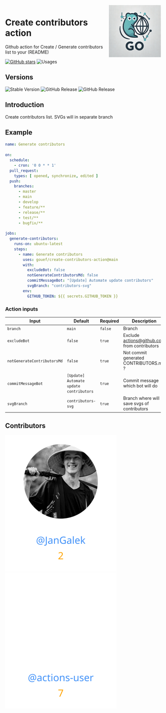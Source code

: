 <img align=right width="168" src="docs/gouef_logo.png">

# Create contributors action
Github action for Create / Generate contributors list to your (README)

[![GitHub stars](https://img.shields.io/github/stars/gouef/create-contributors-action?style=social)](https://github.com/gouef/create-contributors-action/stargazers)
![Usages](https://img.shields.io/endpoint?url=https://github-repo-usages.vercel.app/api/getAction.go?repository=gouef/create-contributors-action)

## Versions
![Stable Version](https://img.shields.io/github/v/release/gouef/create-contributors-action?label=Stable&labelColor=green)
![GitHub Release](https://img.shields.io/github/v/release/gouef/create-contributors-action?label=RC&include_prereleases&filter=*rc*&logoSize=diago)
![GitHub Release](https://img.shields.io/github/v/release/gouef/create-contributors-action?label=Beta&include_prereleases&filter=*beta*&logoSize=diago)

## Introduction

Create contributors list. SVGs will in separate branch 

## Example

```yaml
name: Generate contributors

on:
  schedule:
    - cron: '0 0 * * 1'
  pull_request:
    types: [ opened, synchronize, edited ]
  push:
    branches:
      - master
      - main
      - develop
      - feature/**
      - release/**
      - test/**
      - bugfix/**

jobs:
  generate-contributors:
    runs-on: ubuntu-latest
    steps:
      - name: Generate contributors
        uses: gouef/create-contributors-action@main
        with:
          excludeBot: false
          notGenerateContributorsMd: false
          commitMessageBot: "[Update] Automate update contributors"
          svgBranch: "contributors-svg"
        env:
          GITHUB_TOKEN: ${{ secrets.GITHUB_TOKEN }}
```

### Action inputs
| Input                       | Default                                 | Required | Description                                  |
|-----------------------------|-----------------------------------------|----------|----------------------------------------------|
| `branch`                    | `main`                                  | `false`  | Branch                                       |
| `excludeBot`                | `false`                                 | `true`   | Exclude actions@github.com from contributors |
| `notGenerateContributorsMd` | `false`                                 | `true`   | Not commit generated CONTRIBUTORS.md ?       |
| `commitMessageBot`          | `[Update] Automate update contributors` | `true`   | Commit message which bot will do             |
| `svgBranch`                 | `contributors-svg`                      | `true`   | Branch where will save svgs of contributors  |

## Contributors

<div>
<span>
  <a href="https://github.com/JanGalek"><img src="https://raw.githubusercontent.com/gouef/create-contributors-action/refs/heads/contributors-svg/.github/contributors/JanGalek.svg" alt="JanGalek" /></a>
</span>
<span>
  <a href="https://github.com/actions-user"><img src="https://raw.githubusercontent.com/gouef/create-contributors-action/refs/heads/contributors-svg/.github/contributors/actions-user.svg" alt="actions-user" /></a>
</span>
</div>

